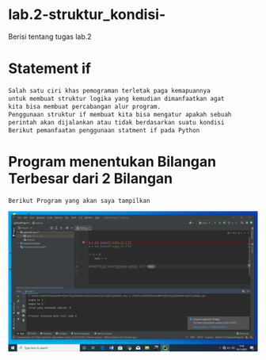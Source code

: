 # lab.2-struktur_kondisi-
Berisi tentang tugas lab.2

# Statement if
    Salah satu ciri khas pemograman terletak paga kemapuannya 
    untuk membuat struktur logika yang kemudian dimanfaatkan agat 
    kita bisa membuat percabangan alur program.
    Penggunaan struktur if membuat kita bisa mengatur apakah sebuah 
    perintah akan dijalankan atau tidak berdasarkan suatu kondisi
    Berikut pemanfaatan penggunaan statment if pada Python

# Program menentukan Bilangan Terbesar dari 2 Bilangan
    Berikut Program yang akan saya tampilkan
![gambar 1](pic//pic1.png)
